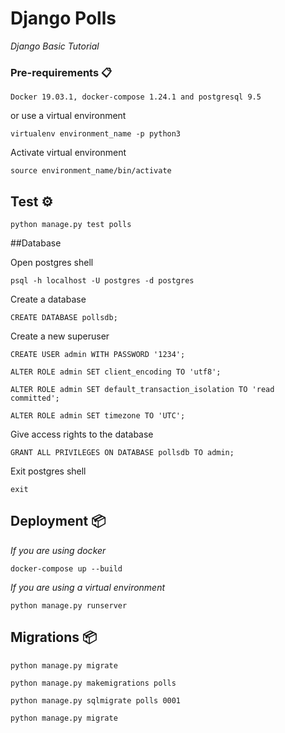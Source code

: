 # Django Polls

_Django Basic Tutorial_

### Pre-requirements 📋

```
Docker 19.03.1, docker-compose 1.24.1 and postgresql 9.5
```

or use a virtual environment

```
virtualenv environment_name -p python3
```

Activate virtual environment

```
source environment_name/bin/activate
```


## Test ⚙️

```
python manage.py test polls
```

##Database 

Open postgres shell
```
psql -h localhost -U postgres -d postgres
```

Create a database
```
CREATE DATABASE pollsdb;
```

Create a new superuser

```
CREATE USER admin WITH PASSWORD '1234';
```

```
ALTER ROLE admin SET client_encoding TO 'utf8';
```

```
ALTER ROLE admin SET default_transaction_isolation TO 'read committed';
```

```
ALTER ROLE admin SET timezone TO 'UTC';
```

Give access rights to the database

```
GRANT ALL PRIVILEGES ON DATABASE pollsdb TO admin;
```

Exit postgres shell

```
exit
```

## Deployment 📦

_If you are using docker_

```
docker-compose up --build
```

_If you are using a virtual environment_

```
python manage.py runserver
```

## Migrations 📦

```
python manage.py migrate
```

```
python manage.py makemigrations polls
```

```
python manage.py sqlmigrate polls 0001
```

```
python manage.py migrate
```

